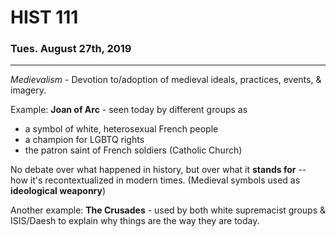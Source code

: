 # HIST 111
### Tues. August 27th, 2019
---

_Medievalism_ - Devotion to/adoption of medieval ideals, practices, events, & imagery.

Example: __Joan of Arc__ - seen today by different groups as
- a symbol of white, heterosexual French people
- a champion for LGBTQ rights
- the patron saint of French soldiers (Catholic Church)

No debate over what happened in history, but over what it __stands for__ -- how it's recontextualized in modern times. (Medieval symbols used as __ideological weaponry__)

Another example: __The Crusades__ - used by both white supremacist groups & ISIS/Daesh to explain why things are the way they are today.
